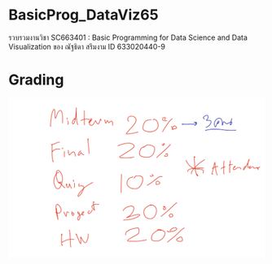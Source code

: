 # BasicProg_DataViz65
รวบรวมงานวิชา SC663401 : Basic Programming for Data Science and Data Visualization ของ ณัฐธิดา สรึมงาม ID 633020440-9

# Grading
![grading image](Grading.jpg)
